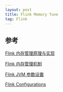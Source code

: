 ```yaml
---
layout: post
title: Flink Memory Tune
tag: Flink
---
```


## 参考
[Flink 内存管理原理与实现](http://wuchong.me/blog/2016/04/29/flink-internals-memory-manage/)

[Flink 内存管理机制](http://www.whitewood.me/2018/07/07/Flink-%E5%86%85%E5%AD%98%E7%AE%A1%E7%90%86%E6%9C%BA%E5%88%B6/)

[Flink JVM 参数设置](https://www.jianshu.com/p/6f2f53358b9c)

[Flink Configurations](https://ci.apache.org/projects/flink/flink-docs-release-1.7/ops/config.html)

